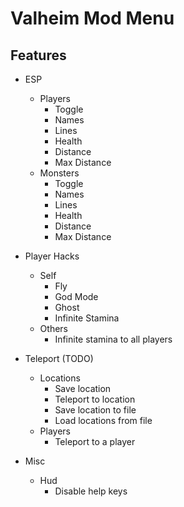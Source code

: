 ﻿# Valheim Mod Menu

## Features 

- ESP
  - Players
	- Toggle
	- Names
	- Lines
	- Health
	- Distance
	- Max Distance
  - Monsters
    - Toggle
	- Names
	- Lines
	- Health
	- Distance
	- Max Distance

- Player Hacks
  - Self
	- Fly
	- God Mode
	- Ghost 
	- Infinite Stamina
  - Others
	- Infinite stamina to all players

- Teleport (TODO)
  - Locations 
    - Save location
    - Teleport to location
	- Save location to file
	- Load locations from file
  - Players
	- Teleport to a player

- Misc
  - Hud
    - Disable help keys